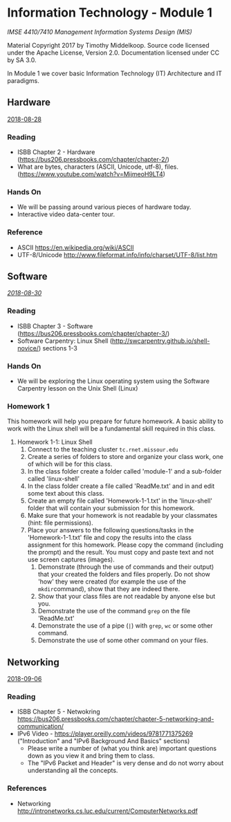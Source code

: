 # Information Technology - Module 1

*IMSE 4410/7410 Management Information Systems Design (MIS)*

Material Copyright 2017 by Timothy Middelkoop.
Source code licensed under the Apache License, Version 2.0. 
Documentation licensed under CC by SA 3.0.

In Module 1 we cover basic Information Technology (IT) Architecture and IT paradigms.

## Hardware 
[2018-08-28](#hardware)

### Reading
 * ISBB Chapter 2 - Hardware (https://bus206.pressbooks.com/chapter/chapter-2/)
 * What are bytes, characters (ASCII, Unicode, utf-8), files. (https://www.youtube.com/watch?v=MijmeoH9LT4)

### Hands On
 * We will be passing around various pieces of hardware today.
 * Interactive video data-center tour.

### Reference
 * ASCII https://en.wikipedia.org/wiki/ASCII
 * UTF-8/Unicode http://www.fileformat.info/info/charset/UTF-8/list.htm

## Software
*[2018-08-30](#software)*

### Reading
 * ISBB Chapter 3 - Software (https://bus206.pressbooks.com/chapter/chapter-3/)
 * Software Carpentry: Linux Shell (http://swcarpentry.github.io/shell-novice/) sections 1-3

### Hands On
 * We will be exploring the Linux operating system using the Software Carpentry lesson on the Unix Shell (Linux)

### Homework 1
  This homework will help you prepare for future homework.  A basic ability to work with the Linux shell will be a fundamental skill required in this class.
  
  1. Homework 1-1: Linux Shell
     1. Connect to the teaching cluster `tc.rnet.missour.edu`
     2. Create a series of folders to store and organize your class work, one of which will be for this class.
     3. In the class folder create a folder called 'module-1' and a sub-folder called 'linux-shell'
     4. In the class folder create a file called 'ReadMe.txt' and in and edit some text about this class.
     5. Create an empty file called 'Homework-1-1.txt' in the 'linux-shell' folder that will contain your submission for this homework.
     6. Make sure that your homework is not readable by your classmates (hint: file permissions).
     7. Place your answers to the following questions/tasks in the 'Homework-1-1.txt' file and copy the results into the class assignment for this homework.  Please copy the command (including the prompt) and the result.  You must copy and paste text and not use screen captures (images).
        1. Demonstrate (through the use of commands and their output) that your created the folders and files properly. Do not show 'how' they were created (for example the use of the `mkdir`command), show that they are indeed there.
        2. Show that your class files are not readable by anyone else but you.
        3. Demonstrate the use of the command `grep` on the file 'ReadMe.txt'
        4. Demonstrate the use of a pipe (`|`) with `grep`, `wc` or some other command.
        6. Demonstrate the use of some other command on your files.


## Networking
[2018-09-06](#networking)

### Reading
 * ISBB Chapter 5 - Netwokring https://bus206.pressbooks.com/chapter/chapter-5-networking-and-communication/ 
 * IPv6 Video - https://player.oreilly.com/videos/9781771375269 ("Introduction" and "IPv6 Background And Basics" sections)
   * Please write a number of (what you think are) important questions down as you view it and bring them to class.
   * The "IPv6 Packet and Header" is very dense and do not worry about understanding all the concepts.
 
### References
 * Networking http://intronetworks.cs.luc.edu/current/ComputerNetworks.pdf

